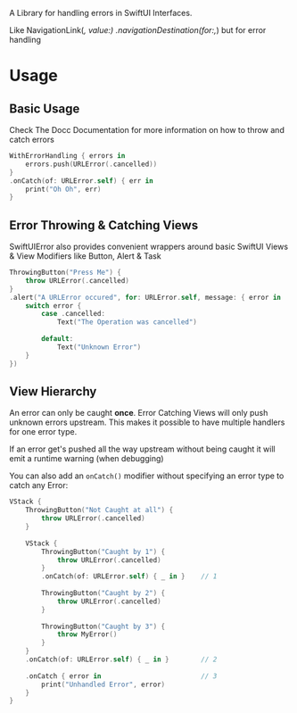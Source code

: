 A Library for handling errors in SwiftUI Interfaces.

Like NavigationLink(_, value:) .navigationDestination(for:,_) but for error handling


# Usage

## Basic Usage
Check The Docc Documentation for more information on how to throw and catch errors

```swift
WithErrorHandling { errors in
    errors.push(URLError(.cancelled))
}
.onCatch(of: URLError.self) { err in
    print("Oh Oh", err)
}
```

## Error Throwing & Catching Views
SwiftUIError also provides convenient wrappers around basic SwiftUI Views & View Modifiers
like Button, Alert & Task

```swift
ThrowingButton("Press Me") {
    throw URLError(.cancelled)
}
.alert("A URLError occured", for: URLError.self, message: { error in
    switch error {
        case .cancelled:
            Text("The Operation was cancelled")
            
        default:
            Text("Unknown Error")
    }
})
```

## View Hierarchy

An error can only be caught **once**. Error Catching Views will only push unknown errors upstream.
This makes it possible to have multiple handlers for one error type.

If an error get's pushed all the way upstream without being caught it will emit a runtime warning (when debugging)

You can also add an `onCatch()` modifier without specifying an error type to catch any Error: 

```swift
VStack {
    ThrowingButton("Not Caught at all") {
        throw URLError(.cancelled)
    }
        
    VStack {
        ThrowingButton("Caught by 1") {
            throw URLError(.cancelled)
        }
        .onCatch(of: URLError.self) { _ in }    // 1
        
        ThrowingButton("Caught by 2") {
            throw URLError(.cancelled)
        }
        
        ThrowingButton("Caught by 3") { 
            throw MyError()
        }
    }
    .onCatch(of: URLError.self) { _ in }        // 2
    
    .onCatch { error in                         // 3
        print("Unhandled Error", error)
    }
}

```
